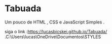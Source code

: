 # Tabuada
Um pouco de HTML , CSS e JavaScript Simples .

siga o link :https://lucasbicskei.github.io/Tabuada/ .C:\Users\lucas\OneDrive\Documentos\STYLES
